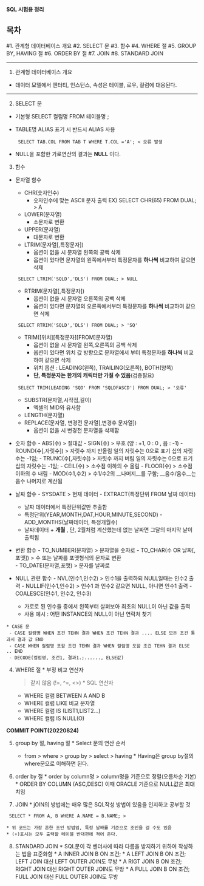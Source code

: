 #### SQL 시험용 정리

## 목차

#1. 관계형 데이터베이스 개요
#2. SELECT 문
#3. 함수
#4. WHERE 절
#5. GROUP BY, HAVING 절
#6. ORDER BY 절
#7. JOIN
#8. STANDARD JOIN
*********************************************

1. 관계형 데이터베이스 개요
  * 데이터 모델에서 엔터티, 인스턴스, 속성은 테이블, 로우, 컬럼에 대응된다.

***************************************

2. SELECT 문
  * 기본형 SELECT 컬럼명 FROM 테이블명 ;
  * TABLE명 ALIAS 표기 시 반드시 ALIAS 사용

    <PRE><CODE> SELECT TAB.COL FROM TAB T WHERE T.COL ='A'; < 오류 발생 </CODE></PRE>
  
  * NULL을 포함한 가로연산의 결과는 __NULL__ 이다.
  
3. 함수
  * 문자열 함수 
    - CHR(숫자인수) 
      + 숫자인수에 맞는 ASCII 문자 출력 EX) SELECT CHR(65) FROM DUAL; > A
    - LOWER(문자열)
      + 소문자로 변환
    - UPPER(문자열)
      + 대문자로 변환
    - LTRIM(문자열[,특정문자])
      + 옵션이 없을 시 문자열 왼쪽의 공백 삭제
      + 옵션이 있다면 문자열의 왼쪽에서부터 특정문자를 __하나씩__ 비교하여 같으면 삭제
     <PRE><CODE> SELECT LTRIM('SQLD','DLS') FROM DUAL; > NULL </CODE></PRE>  
    - RTRIM(문자열[,특정문자])
      + 옵션이 없을 시 문자열 오른쪽의 공백 삭제
      + 옵션이 있다면 문자열의 오른쪽에서부터 특정문자를 __하나씩__ 비교하여 같으면 삭제
     <PRE><CODE> SELECT RTRIM('SQLD','DLS') FROM DUAL; > 'SQ' </CODE></PRE>  
    - TRIM([위치][특정문자][FROM]문자열)
      + 옵션이 없을 시 문자열 왼쪽,오른쪽의 공백 삭제
      + 옵션이 있다면 위치 값 방향으로 문자열에서 부터 특정문자를 __하나씩__ 비교하여 같으면 삭제
      + 위치 옵션 : LEADING(왼쪽), TRAILING(오른쪽), BOTH(양쪽)
      + __단, 특정문자는 한개의 캐릭터만 가질 수 있음__(검증필요)
     <PRE><CODE> SELECT TRIM(LEADING 'SQD' FROM 'SQLDFASCD') FROM DUAL; > '오류' </CODE></PRE>
    - SUBSTR(문자열,시작점,길이)
      + 엑셀의 MID와 유사함
    - LENGTH(문자열)
    - REPLACE(문자열, 변경전 문자열[,변경후 문자열])
      + 옵션이 없을 시 변경전 문자열을 삭제함   
  
   * 숫자 함수
    - ABS(수) > 절대값
    - SIGN(수) > 부호 (양 : +1, 0 : 0 , 음 : -1)
    - ROUND(수[,자릿수]) > 자릿수 까지 반올림 일의 자릿수는 0으로 표기 십의 자릿수는 -1임;
    - TRUNC(수[,자릿수]) > 자릿수 까지 버림 일의 자릿수는 0으로 표기 십의 자릿수는 -1임;
    - CEIL(수) > 소수점 이하의 수 올림
    - FLOOR(수) > 소수점 이하의 수 내림
    - MOD(수1,수2) > 수1/수2의 __나머지__를 구함; __음수/음수__는 음수 나머지로 계산됨   
  
   * 날짜 함수
    - SYSDATE > 현재 데이터
    - EXTRACT(특정단위 FROM 날짜 데이터)
      + 날짜 데이터에서 특정단위값만 추출함
      + 특정단위(YEAR,MONTH,DAT,HOUR,MINUTE,SECOND)
    - ADD_MONTHS(날짜데이터, 특정개월수)
      + 날짜데이터 + __개월__ , 단, 2월처럼 계산했는데 없는 날짜면 그달의 마지막 날이 출력됨
  
   * 변환 함수
    - TO_NUMBER(문자열) > 문자열을 숫자로
    - TO_CHAR(수 OR 날짜[,포맷]) > 수 또는 날짜를 포맷형식의 문자로 변환    
    - TO_DATE(문자열,포맷) > 문자를 날짜로
  
   * NULL 관련 함수
    - NVL(인수1,인수2) > 인수1을 출력하되 NULL일때는 인수2 출력
    - NULLIF(인수1,인수2) > 인수1 과 인수2 같으면 NULL, 아니면 인수1 출력
    - COALESCE(인수1, 인수2, 인수3)
      + 가로로 된 인수들 중에서 왼쪽부터 살펴보아 최초의 NULL이 아닌 값을 출력
      + 사용 예시 : 어떤 INSTANCE의 NULL이 아닌 연락처 찾기
  
    * CASE 문
     - CASE 컬럼명 WHEN 조건 TEHN 결과 WHEN 조건 TEHN 결과 .... ELSE 모든 조건 통과시 결과 값 END
     - CASE WHEN 컬렴명 포함 조건 TEHN 결과 WHEN 컬럼명 포함 조건 TEHN 결과 ELSE .. END
     - DECODE(컬럼명, 조건1, 결과1.;......, ELSE값)
  
              
  4. WHERE 절
    * 부정 비교 연산자
      > 같지 않음 (!=, ^=, <>)
    * SQL 연산자
      - WHERE 컬럼 BETWEEN A AND B
      - WHERE 컬럼 LIKE 비교 문자열
      - WHERE 컬럼 IS (LIST1,LIST2...)
      - WHERE 컬럼 IS NULL(O)
  
   __COMMIT POINT(20220824)__
  
  5. group by 절, having 절
    * Select 문의 연산 순서
     - from > where > group by > select > having
    * Having은 group by절의 where문으로 이해하면 된다.
 
  6. order by 절
    * order by column명 > column명을 기준으로 정렬(오름차순 기본)
    * ORDER BY COLUMN (ASC,DESC) 이때 ORACLE 기준으로 NULL값은 최대치임
 
  7. JOIN
    * jOIN의 방법에는 매우 많은 SQL작성 방법이 있음을 인지하고 공부할 것
 <PRE><CODE> SELECT * FROM A, B WHERE A.NAME = B.NAME; > </CODE></PRE>
    * 위 코드는 가장 흔한 조인 방법임, 특정 날짜를 기준으로 조인을 걸 수도 있음
    * (+)표시는 모두 출력할 테이블 반대편에 적어 준다. 
  
  8. STANDARD JOIN
    * SQL문이 각 벤더사에 따라 다름을 방지하기 위하여 작성하는 법을 표준화함
    * A INNER JOIN B ON 조건; 
    * A LEFT JOIN B ON 조건; LEFT JOIN 대신 LEFT OUTER JOIN도 무방
    * A RIGT JOIN B ON 조건; RIGHT JOIN 대신 RIGHT OUTER JOIN도 무방
    * A FULL JOIN B ON 조건; FULL JOIN 대신 FULL OUTER JOIN도 무방
   
  
